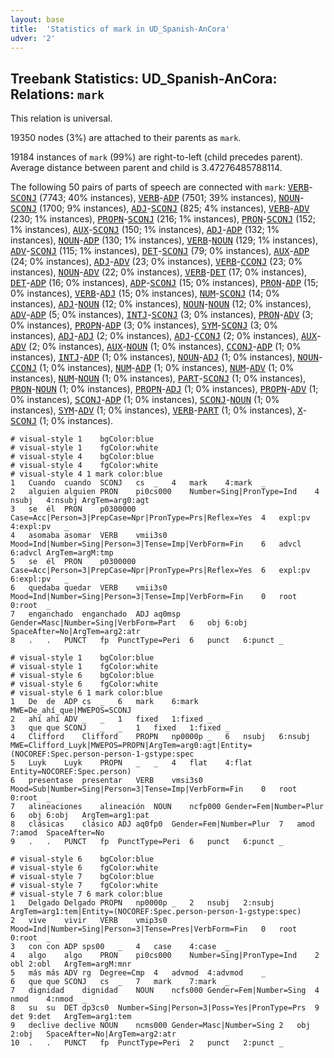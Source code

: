 ```yaml
---
layout: base
title:  'Statistics of mark in UD_Spanish-AnCora'
udver: '2'
---
```


## Treebank Statistics: UD_Spanish-AnCora: Relations: `mark`

This relation is universal.

19350 nodes (3%) are attached to their parents as `mark`.

19184 instances of `mark` (99%) are right-to-left (child precedes parent).
Average distance between parent and child is 3.47276485788114.

The following 50 pairs of parts of speech are connected with `mark`: <tt><a href="es_ancora-pos-VERB.html">VERB</a></tt>-<tt><a href="es_ancora-pos-SCONJ.html">SCONJ</a></tt> (7743; 40% instances), <tt><a href="es_ancora-pos-VERB.html">VERB</a></tt>-<tt><a href="es_ancora-pos-ADP.html">ADP</a></tt> (7501; 39% instances), <tt><a href="es_ancora-pos-NOUN.html">NOUN</a></tt>-<tt><a href="es_ancora-pos-SCONJ.html">SCONJ</a></tt> (1700; 9% instances), <tt><a href="es_ancora-pos-ADJ.html">ADJ</a></tt>-<tt><a href="es_ancora-pos-SCONJ.html">SCONJ</a></tt> (825; 4% instances), <tt><a href="es_ancora-pos-VERB.html">VERB</a></tt>-<tt><a href="es_ancora-pos-ADV.html">ADV</a></tt> (230; 1% instances), <tt><a href="es_ancora-pos-PROPN.html">PROPN</a></tt>-<tt><a href="es_ancora-pos-SCONJ.html">SCONJ</a></tt> (216; 1% instances), <tt><a href="es_ancora-pos-PRON.html">PRON</a></tt>-<tt><a href="es_ancora-pos-SCONJ.html">SCONJ</a></tt> (152; 1% instances), <tt><a href="es_ancora-pos-AUX.html">AUX</a></tt>-<tt><a href="es_ancora-pos-SCONJ.html">SCONJ</a></tt> (150; 1% instances), <tt><a href="es_ancora-pos-ADJ.html">ADJ</a></tt>-<tt><a href="es_ancora-pos-ADP.html">ADP</a></tt> (132; 1% instances), <tt><a href="es_ancora-pos-NOUN.html">NOUN</a></tt>-<tt><a href="es_ancora-pos-ADP.html">ADP</a></tt> (130; 1% instances), <tt><a href="es_ancora-pos-VERB.html">VERB</a></tt>-<tt><a href="es_ancora-pos-NOUN.html">NOUN</a></tt> (129; 1% instances), <tt><a href="es_ancora-pos-ADV.html">ADV</a></tt>-<tt><a href="es_ancora-pos-SCONJ.html">SCONJ</a></tt> (115; 1% instances), <tt><a href="es_ancora-pos-DET.html">DET</a></tt>-<tt><a href="es_ancora-pos-SCONJ.html">SCONJ</a></tt> (79; 0% instances), <tt><a href="es_ancora-pos-AUX.html">AUX</a></tt>-<tt><a href="es_ancora-pos-ADP.html">ADP</a></tt> (24; 0% instances), <tt><a href="es_ancora-pos-ADJ.html">ADJ</a></tt>-<tt><a href="es_ancora-pos-ADV.html">ADV</a></tt> (23; 0% instances), <tt><a href="es_ancora-pos-VERB.html">VERB</a></tt>-<tt><a href="es_ancora-pos-CCONJ.html">CCONJ</a></tt> (23; 0% instances), <tt><a href="es_ancora-pos-NOUN.html">NOUN</a></tt>-<tt><a href="es_ancora-pos-ADV.html">ADV</a></tt> (22; 0% instances), <tt><a href="es_ancora-pos-VERB.html">VERB</a></tt>-<tt><a href="es_ancora-pos-DET.html">DET</a></tt> (17; 0% instances), <tt><a href="es_ancora-pos-DET.html">DET</a></tt>-<tt><a href="es_ancora-pos-ADP.html">ADP</a></tt> (16; 0% instances), <tt><a href="es_ancora-pos-ADP.html">ADP</a></tt>-<tt><a href="es_ancora-pos-SCONJ.html">SCONJ</a></tt> (15; 0% instances), <tt><a href="es_ancora-pos-PRON.html">PRON</a></tt>-<tt><a href="es_ancora-pos-ADP.html">ADP</a></tt> (15; 0% instances), <tt><a href="es_ancora-pos-VERB.html">VERB</a></tt>-<tt><a href="es_ancora-pos-ADJ.html">ADJ</a></tt> (15; 0% instances), <tt><a href="es_ancora-pos-NUM.html">NUM</a></tt>-<tt><a href="es_ancora-pos-SCONJ.html">SCONJ</a></tt> (14; 0% instances), <tt><a href="es_ancora-pos-ADJ.html">ADJ</a></tt>-<tt><a href="es_ancora-pos-NOUN.html">NOUN</a></tt> (12; 0% instances), <tt><a href="es_ancora-pos-NOUN.html">NOUN</a></tt>-<tt><a href="es_ancora-pos-NOUN.html">NOUN</a></tt> (12; 0% instances), <tt><a href="es_ancora-pos-ADV.html">ADV</a></tt>-<tt><a href="es_ancora-pos-ADP.html">ADP</a></tt> (5; 0% instances), <tt><a href="es_ancora-pos-INTJ.html">INTJ</a></tt>-<tt><a href="es_ancora-pos-SCONJ.html">SCONJ</a></tt> (3; 0% instances), <tt><a href="es_ancora-pos-PRON.html">PRON</a></tt>-<tt><a href="es_ancora-pos-ADV.html">ADV</a></tt> (3; 0% instances), <tt><a href="es_ancora-pos-PROPN.html">PROPN</a></tt>-<tt><a href="es_ancora-pos-ADP.html">ADP</a></tt> (3; 0% instances), <tt><a href="es_ancora-pos-SYM.html">SYM</a></tt>-<tt><a href="es_ancora-pos-SCONJ.html">SCONJ</a></tt> (3; 0% instances), <tt><a href="es_ancora-pos-ADJ.html">ADJ</a></tt>-<tt><a href="es_ancora-pos-ADJ.html">ADJ</a></tt> (2; 0% instances), <tt><a href="es_ancora-pos-ADJ.html">ADJ</a></tt>-<tt><a href="es_ancora-pos-CCONJ.html">CCONJ</a></tt> (2; 0% instances), <tt><a href="es_ancora-pos-AUX.html">AUX</a></tt>-<tt><a href="es_ancora-pos-ADV.html">ADV</a></tt> (2; 0% instances), <tt><a href="es_ancora-pos-AUX.html">AUX</a></tt>-<tt><a href="es_ancora-pos-NOUN.html">NOUN</a></tt> (1; 0% instances), <tt><a href="es_ancora-pos-CCONJ.html">CCONJ</a></tt>-<tt><a href="es_ancora-pos-ADP.html">ADP</a></tt> (1; 0% instances), <tt><a href="es_ancora-pos-INTJ.html">INTJ</a></tt>-<tt><a href="es_ancora-pos-ADP.html">ADP</a></tt> (1; 0% instances), <tt><a href="es_ancora-pos-NOUN.html">NOUN</a></tt>-<tt><a href="es_ancora-pos-ADJ.html">ADJ</a></tt> (1; 0% instances), <tt><a href="es_ancora-pos-NOUN.html">NOUN</a></tt>-<tt><a href="es_ancora-pos-CCONJ.html">CCONJ</a></tt> (1; 0% instances), <tt><a href="es_ancora-pos-NUM.html">NUM</a></tt>-<tt><a href="es_ancora-pos-ADP.html">ADP</a></tt> (1; 0% instances), <tt><a href="es_ancora-pos-NUM.html">NUM</a></tt>-<tt><a href="es_ancora-pos-ADV.html">ADV</a></tt> (1; 0% instances), <tt><a href="es_ancora-pos-NUM.html">NUM</a></tt>-<tt><a href="es_ancora-pos-NOUN.html">NOUN</a></tt> (1; 0% instances), <tt><a href="es_ancora-pos-PART.html">PART</a></tt>-<tt><a href="es_ancora-pos-SCONJ.html">SCONJ</a></tt> (1; 0% instances), <tt><a href="es_ancora-pos-PRON.html">PRON</a></tt>-<tt><a href="es_ancora-pos-NOUN.html">NOUN</a></tt> (1; 0% instances), <tt><a href="es_ancora-pos-PROPN.html">PROPN</a></tt>-<tt><a href="es_ancora-pos-ADJ.html">ADJ</a></tt> (1; 0% instances), <tt><a href="es_ancora-pos-PROPN.html">PROPN</a></tt>-<tt><a href="es_ancora-pos-ADV.html">ADV</a></tt> (1; 0% instances), <tt><a href="es_ancora-pos-SCONJ.html">SCONJ</a></tt>-<tt><a href="es_ancora-pos-ADP.html">ADP</a></tt> (1; 0% instances), <tt><a href="es_ancora-pos-SCONJ.html">SCONJ</a></tt>-<tt><a href="es_ancora-pos-NOUN.html">NOUN</a></tt> (1; 0% instances), <tt><a href="es_ancora-pos-SYM.html">SYM</a></tt>-<tt><a href="es_ancora-pos-ADV.html">ADV</a></tt> (1; 0% instances), <tt><a href="es_ancora-pos-VERB.html">VERB</a></tt>-<tt><a href="es_ancora-pos-PART.html">PART</a></tt> (1; 0% instances), <tt><a href="es_ancora-pos-X.html">X</a></tt>-<tt><a href="es_ancora-pos-SCONJ.html">SCONJ</a></tt> (1; 0% instances).


~~~ conllu
# visual-style 1	bgColor:blue
# visual-style 1	fgColor:white
# visual-style 4	bgColor:blue
# visual-style 4	fgColor:white
# visual-style 4 1 mark	color:blue
1	Cuando	cuando	SCONJ	cs	_	4	mark	4:mark	_
2	alguien	alguien	PRON	pi0cs000	Number=Sing|PronType=Ind	4	nsubj	4:nsubj	ArgTem=arg0:agt
3	se	él	PRON	p0300000	Case=Acc|Person=3|PrepCase=Npr|PronType=Prs|Reflex=Yes	4	expl:pv	4:expl:pv	_
4	asomaba	asomar	VERB	vmii3s0	Mood=Ind|Number=Sing|Person=3|Tense=Imp|VerbForm=Fin	6	advcl	6:advcl	ArgTem=argM:tmp
5	se	él	PRON	p0300000	Case=Acc|Person=3|PrepCase=Npr|PronType=Prs|Reflex=Yes	6	expl:pv	6:expl:pv	_
6	quedaba	quedar	VERB	vmii3s0	Mood=Ind|Number=Sing|Person=3|Tense=Imp|VerbForm=Fin	0	root	0:root	_
7	enganchado	enganchado	ADJ	aq0msp	Gender=Masc|Number=Sing|VerbForm=Part	6	obj	6:obj	SpaceAfter=No|ArgTem=arg2:atr
8	.	.	PUNCT	fp	PunctType=Peri	6	punct	6:punct	_

~~~


~~~ conllu
# visual-style 1	bgColor:blue
# visual-style 1	fgColor:white
# visual-style 6	bgColor:blue
# visual-style 6	fgColor:white
# visual-style 6 1 mark	color:blue
1	De	de	ADP	cs	_	6	mark	6:mark	MWE=De_ahí_que|MWEPOS=SCONJ
2	ahí	ahí	ADV	_	_	1	fixed	1:fixed	_
3	que	que	SCONJ	_	_	1	fixed	1:fixed	_
4	Clifford	Clifford	PROPN	np0000p	_	6	nsubj	6:nsubj	MWE=Clifford_Luyk|MWEPOS=PROPN|ArgTem=arg0:agt|Entity=(NOCOREF:Spec.person-person-1-gstype:spec
5	Luyk	Luyk	PROPN	_	_	4	flat	4:flat	Entity=NOCOREF:Spec.person)
6	presentase	presentar	VERB	vmsi3s0	Mood=Sub|Number=Sing|Person=3|Tense=Imp|VerbForm=Fin	0	root	0:root	_
7	alineaciones	alineación	NOUN	ncfp000	Gender=Fem|Number=Plur	6	obj	6:obj	ArgTem=arg1:pat
8	clásicas	clásico	ADJ	aq0fp0	Gender=Fem|Number=Plur	7	amod	7:amod	SpaceAfter=No
9	.	.	PUNCT	fp	PunctType=Peri	6	punct	6:punct	_

~~~


~~~ conllu
# visual-style 6	bgColor:blue
# visual-style 6	fgColor:white
# visual-style 7	bgColor:blue
# visual-style 7	fgColor:white
# visual-style 7 6 mark	color:blue
1	Delgado	Delgado	PROPN	np0000p	_	2	nsubj	2:nsubj	ArgTem=arg1:tem|Entity=(NOCOREF:Spec.person-person-1-gstype:spec)
2	vive	vivir	VERB	vmip3s0	Mood=Ind|Number=Sing|Person=3|Tense=Pres|VerbForm=Fin	0	root	0:root	_
3	con	con	ADP	sps00	_	4	case	4:case	_
4	algo	algo	PRON	pi0cs000	Number=Sing|PronType=Ind	2	obl	2:obl	ArgTem=argM:mnr
5	más	más	ADV	rg	Degree=Cmp	4	advmod	4:advmod	_
6	que	que	SCONJ	cs	_	7	mark	7:mark	_
7	dignidad	dignidad	NOUN	ncfs000	Gender=Fem|Number=Sing	4	nmod	4:nmod	_
8	su	su	DET	dp3cs0	Number=Sing|Person=3|Poss=Yes|PronType=Prs	9	det	9:det	ArgTem=arg1:tem
9	declive	declive	NOUN	ncms000	Gender=Masc|Number=Sing	2	obj	2:obj	SpaceAfter=No|ArgTem=arg2:atr
10	.	.	PUNCT	fp	PunctType=Peri	2	punct	2:punct	_

~~~


